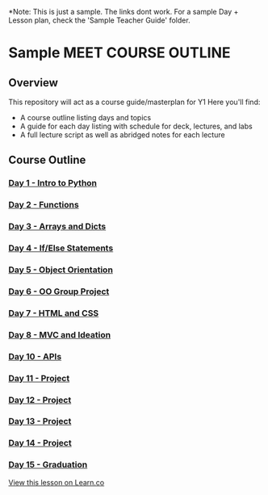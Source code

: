 *Note: This is just a sample.  The links dont work.  For a sample Day + Lesson plan, check the 'Sample Teacher Guide' folder.

# Sample MEET COURSE OUTLINE

## Overview
This repository will act as a course guide/masterplan for Y1
Here you'll find:

+ A course outline listing days and topics
+ A guide for each day listing with schedule for deck, lectures, and labs
+ A full lecture script as well as abridged notes for each lecture

## Course Outline

### [Day 1 - Intro to Python](day-01)

### [Day 2 - Functions](day-02)

### [Day 3 - Arrays and Dicts](day-03)

### [Day 4 - If/Else Statements](day-04)

### [Day 5 - Object Orientation](day-05)

### [Day 6 - OO Group Project](day-06)

### [Day 7 - HTML and CSS](day-07)

### [Day 8 - MVC and Ideation](day-08)

### [Day 10 - APIs](day-09)

### [Day 11 - Project](day-10)

### [Day 12 - Project](day-11)

### [Day 13 - Project](day-12)

### [Day 14 - Project](day-13)

### [Day 15 - Graduation](day-14)


<a href='https://learn.co/lessons/precollege-summer-intro-software-engineering-track' data-visibility='hidden'>View this lesson on Learn.co</a>
